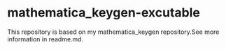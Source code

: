 # mathematica_keygen-excutable
This repository is based on my mathematica_keygen repository.See more information in readme.md.
